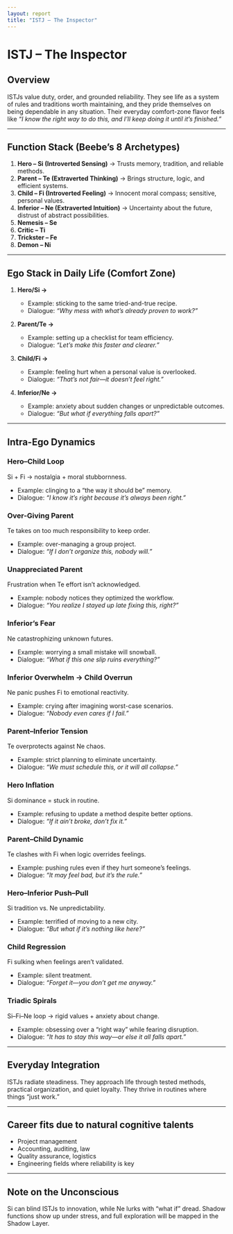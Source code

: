 ```yaml
---
layout: report
title: "ISTJ – The Inspector"
---
```


# ISTJ – The Inspector

## Overview  
ISTJs value duty, order, and grounded reliability. They see life as a system of rules and traditions worth maintaining, and they pride themselves on being dependable in any situation. Their everyday comfort-zone flavor feels like *“I know the right way to do this, and I’ll keep doing it until it’s finished.”*  

---

## Function Stack (Beebe’s 8 Archetypes)  

1. **Hero – Si (Introverted Sensing)** → Trusts memory, tradition, and reliable methods.  
2. **Parent – Te (Extraverted Thinking)** → Brings structure, logic, and efficient systems.  
3. **Child – Fi (Introverted Feeling)** → Innocent moral compass; sensitive, personal values.  
4. **Inferior – Ne (Extraverted Intuition)** → Uncertainty about the future, distrust of abstract possibilities.  
5. **Nemesis – Se**  
6. **Critic – Ti**  
7. **Trickster – Fe**  
8. **Demon – Ni**  

---

## Ego Stack in Daily Life (Comfort Zone)  

1. **Hero/Si →**  
   - Example: sticking to the same tried-and-true recipe.  
   - Dialogue: *“Why mess with what’s already proven to work?”*  

2. **Parent/Te →**  
   - Example: setting up a checklist for team efficiency.  
   - Dialogue: *“Let’s make this faster and clearer.”*  

3. **Child/Fi →**  
   - Example: feeling hurt when a personal value is overlooked.  
   - Dialogue: *“That’s not fair—it doesn’t feel right.”*  

4. **Inferior/Ne →**  
   - Example: anxiety about sudden changes or unpredictable outcomes.  
   - Dialogue: *“But what if everything falls apart?”*  

---

## Intra-Ego Dynamics  

### Hero–Child Loop  
Si + Fi → nostalgia + moral stubbornness.  
- Example: clinging to a “the way it should be” memory.  
- Dialogue: *“I know it’s right because it’s always been right.”*  

### Over-Giving Parent  
Te takes on too much responsibility to keep order.  
- Example: over-managing a group project.  
- Dialogue: *“If I don’t organize this, nobody will.”*  

### Unappreciated Parent  
Frustration when Te effort isn’t acknowledged.  
- Example: nobody notices they optimized the workflow.  
- Dialogue: *“You realize I stayed up late fixing this, right?”*  

### Inferior’s Fear  
Ne catastrophizing unknown futures.  
- Example: worrying a small mistake will snowball.  
- Dialogue: *“What if this one slip ruins everything?”*  

### Inferior Overwhelm → Child Overrun  
Ne panic pushes Fi to emotional reactivity.  
- Example: crying after imagining worst-case scenarios.  
- Dialogue: *“Nobody even cares if I fail.”*  

### Parent–Inferior Tension  
Te overprotects against Ne chaos.  
- Example: strict planning to eliminate uncertainty.  
- Dialogue: *“We must schedule this, or it will all collapse.”*  

### Hero Inflation  
Si dominance = stuck in routine.  
- Example: refusing to update a method despite better options.  
- Dialogue: *“If it ain’t broke, don’t fix it.”*  

### Parent–Child Dynamic  
Te clashes with Fi when logic overrides feelings.  
- Example: pushing rules even if they hurt someone’s feelings.  
- Dialogue: *“It may feel bad, but it’s the rule.”*  

### Hero–Inferior Push–Pull  
Si tradition vs. Ne unpredictability.  
- Example: terrified of moving to a new city.  
- Dialogue: *“But what if it’s nothing like here?”*  

### Child Regression  
Fi sulking when feelings aren’t validated.  
- Example: silent treatment.  
- Dialogue: *“Forget it—you don’t get me anyway.”*  

### Triadic Spirals  
Si–Fi–Ne loop → rigid values + anxiety about change.  
- Example: obsessing over a “right way” while fearing disruption.  
- Dialogue: *“It has to stay this way—or else it all falls apart.”*  

---

## Everyday Integration  
ISTJs radiate steadiness. They approach life through tested methods, practical organization, and quiet loyalty. They thrive in routines where things “just work.”  

---

## Career fits due to natural cognitive talents  
- Project management  
- Accounting, auditing, law  
- Quality assurance, logistics  
- Engineering fields where reliability is key  

---

## Note on the Unconscious  
Si can blind ISTJs to innovation, while Ne lurks with “what if” dread. Shadow functions show up under stress, and full exploration will be mapped in the Shadow Layer.